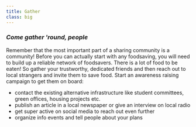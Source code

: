 ```yaml
---
title: Gather
class: big
---
```


### <div class="fa fa-arrow-right"></div> _Come gather 'round, people_

Remember that the most important part of a sharing community is a community! Before you can actually start with any foodsaving, you will need to build up a reliable network of foodsavers. There is a lot of food to be eaten! So gather your trustworthy, dedicated friends and then reach out to local strangers and invite them to save food. Start an awareness raising campaign to get them on board:
* contact the existing alternative infrastructure like student committees, green offices, housing projects etc.
* publish an article in a local newspaper or give an interview on local radio
* get super active on social media to reach out even further
* organize info events and tell people about your plans
